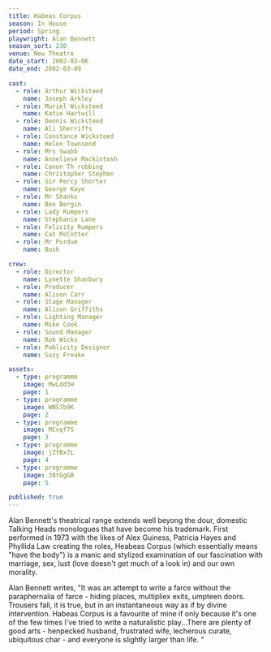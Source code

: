 ```yaml
---
title: Habeas Corpus
season: In House
period: Spring
playwright: Alan Bennett
season_sort: 230
venue: New Theatre
date_start: 2002-03-06
date_end: 2002-03-09

cast:
  - role: Arthur Wicksteed
    name: Joseph Arkley
  - role: Muriel Wicksteed
    name: Katie Hartwill
  - role: Dennis Wicksteed
    name: Ali Sherriffs
  - role: Constance Wicksteed
    name: Helen Townsend
  - role: Mrs Swabb
    name: Anneliese Mackintosh
  - role: Canon Th robbing
    name: Christopher Stephen
  - role: Sir Percy Shorter
    name: George Kaye
  - role: Mr Shanks
    name: Ben Bergin
  - role: Lady Rumpers
    name: Stephanie Lane
  - role: Felicity Rumpers
    name: Cat McCotter
  - role: Mr Purdue
    name: Bush

crew:
  - role: Director
    name: Lynette Shanbury
  - role: Producer
    name: Alison Carr
  - role: Stage Manager
    name: Alison Griffiths
  - role: Lighting Manager
    name: Mike Cook
  - role: Sound Manager
    name: Rob Wicks
  - role: Publicity Designer
    name: Suzy Freake

assets:
  - type: programme
    image: MwLdd3H
    page: 1
  - type: programme
    image: WNS7b9K
    page: 2
  - type: programme
    image: MCvqf7S
    page: 3
  - type: programme
    image: jZfBx7L
    page: 4
  - type: programme
    image: 38tGgGB
    page: 5

published: true
---
```




Alan Bennett's theatrical range extends well beyong the dour, domestic Talking Heads monologues that have become his trademark. First performed in 1973 with the likes of Alex Guiness, Patricia Hayes and Phyllida Law creating the roles, Heabeas Corpus (which essentially means "have the body") is a manic and stylized examination of our fascination with marriage, sex, lust (love doesn't get much of a look in) and our own morality.

Alan Bennett writes, "It was an attempt to write a farce without the paraphernalia of farce - hiding places, multipliex exits, umpteen doors. Trousers fall, it is true, but in an instantaneous way as if by divine intervention. Habeas Corpus is a favourite of mine if only because it's one of the few times I've tried to write a naturalistic play...There are plenty of good arts - henpecked husband, frustrated wife, lecherous curate, ubiquitous char - and everyone is slightly larger than life. "
